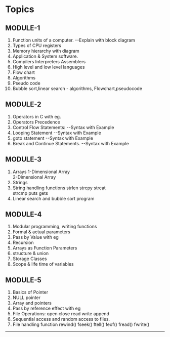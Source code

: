 # Topics

## MODULE-1

1. Function units of a computer.
   --Explain with block diagram
2. Types of CPU registers
3. Memory hierarchy with diagram
4. Application & System software.
5. Compilers
   Interpreters
   Assemblers
6. High level and low level languages
7. Flow chart
8. Algorithms
9. Pseudo code
10. Bubble sort,linear search - algorithms, Flowchart,pseudocode

## MODULE-2

1. Operators in C with eg.
2. Operators Precedence
3. Control Flow Statements:
   --Syntax with Example
4. Looping Statement
   --Syntax with Example
5. goto statement
   --Syntax with Example
6. Break and Continue Statements.
   --Syntax with Example

## MODULE-3

1. Arrays
   1-Dimensional Array  
    2-Dimensional Array
2. Strings
3. String handling functions
   strlen
   strcpy
   strcat  
    strcmp
   puts
   gets
4. Linear search and bubble sort program

## MODULE-4

1. Modular programming, writing functions
2. Formal & actual parameters
3. Pass by Value with eg
4. Recursion
5. Arrays as Function Parameters
6. structure & union
7. Storage Classes
8. Scope &
   life time of variables

## MODULE-5

1. Basics of Pointer
2. NULL pointer
3. Array and pointers
4. Pass by reference effect with eg
5. File Operations:
   open
   close
   read
   write
   append
6. Sequential access and random access to files.
7. File handling function rewind()
   fseek()
   ftell()
   feof()
   fread()
   fwrite()

---
